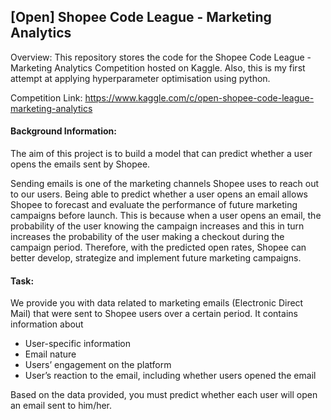 ## [Open] Shopee Code League - Marketing Analytics

Overview: This repository stores the code for the Shopee Code League - Marketing Analytics Competition hosted on Kaggle. Also, this is my first attempt at applying hyperparameter optimisation using python.

Competition Link: https://www.kaggle.com/c/open-shopee-code-league-marketing-analytics


#### Background Information:
The aim of this project is to build a model that can predict whether a user opens the emails sent by Shopee.

Sending emails is one of the marketing channels Shopee uses to reach out to our users. Being able to predict whether a user opens an email allows Shopee to forecast and evaluate the performance of future marketing campaigns before launch. This is because when a user opens an email, the probability of the user knowing the campaign increases and this in turn increases the probability of the user making a checkout during the campaign period. Therefore, with the predicted open rates, Shopee can better develop, strategize and implement future marketing campaigns.


#### Task:
We provide you with data related to marketing emails (Electronic Direct Mail) that were sent to Shopee users over a certain period. It contains information about

* User-specific information
* Email nature
* Users’ engagement on the platform
* User’s reaction to the email, including whether users opened the email

Based on the data provided, you must predict whether each user will open an email sent to him/her.

